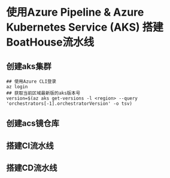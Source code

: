 # 使用Azure Pipeline & Azure Kubernetes Service (AKS) 搭建BoatHouse流水线

## 创建aks集群

```shell
## 使用Azure CLI登录
az login
## 获取当前区域最新版的aks版本号
version=$(az aks get-versions -l <region> --query 'orchestrators[-1].orchestratorVersion' -o tsv)
```

## 创建acs镜仓库

## 搭建CI流水线

## 搭建CD流水线

